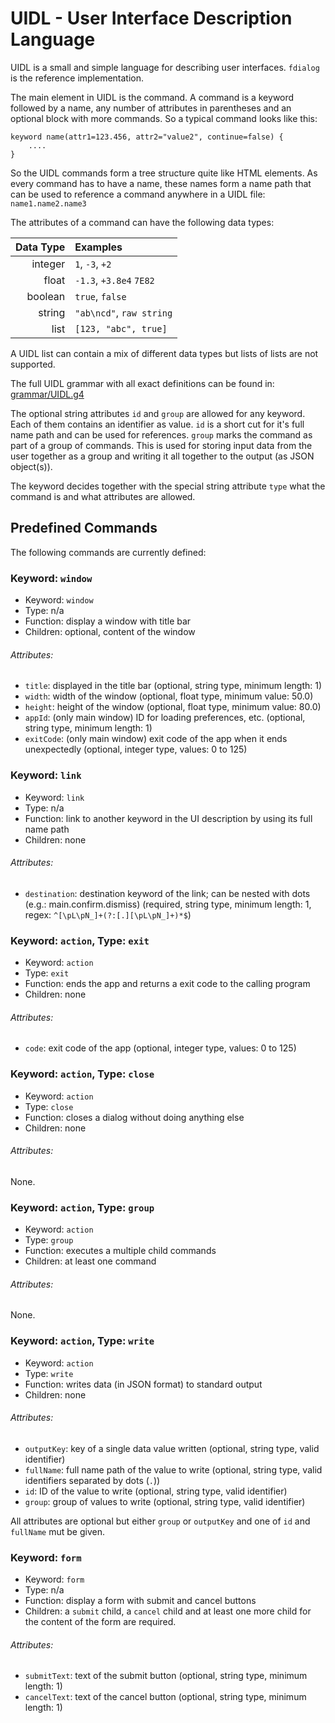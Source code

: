# UIDL - User Interface Description Language

UIDL is a small and simple language for describing user interfaces.
`fdialog` is the reference implementation.

The main element in UIDL is the command.
A command is a keyword followed by a name, any number of attributes in parentheses and
an optional block with more commands.
So a typical command looks like this:

```uidl
keyword name(attr1=123.456, attr2="value2", continue=false) {
    ....
}
```

So the UIDL commands form a tree structure quite like HTML elements.
As every command has to have a name, these names form a name path that can be
used to reference a command anywhere in a UIDL file: `name1.name2.name3`

The attributes of a command can have the following data types:

| Data Type | Examples                   |
|----------:|:---------------------------|
|   integer | `1`, `-3`, `+2`            |
|     float | `-1.3`, `+3.8e4` `7E82`    |
|   boolean | `true`, `false`            |
|    string | `"ab\ncd"`, ` raw string ` |
|      list | `[123, "abc", true]`       |

A UIDL list can contain a mix of different data types but lists of lists are not supported.

The full UIDL grammar with all exact definitions can be found in:
[grammar/UIDL.g4](https://./grammar/UIDL.g4)

The optional string attributes `id` and `group` are allowed for any keyword.
Each of them contains an identifier as value.
`id` is a short cut for it's full name path and can be used for references.
`group` marks the command as part of a group of commands.
This is used for storing input data from the user together as a group and writing it
all together to the output (as JSON object(s)).

The keyword decides together with the special string attribute `type` what the command is
and what attributes are allowed.

## Predefined Commands

The following commands are currently defined:

### Keyword: `window`
* Keyword: `window`
* Type: n/a
* Function: display a window with title bar
* Children: optional, content of the window
###### Attributes:
* `title`: displayed in the title bar
  (optional, string type, minimum length: 1)
* `width`: width of the window
  (optional, float type, minimum value: 50.0)
* `height`: height of the window
  (optional, float type, minimum value: 80.0)
* `appId`: (only main window) ID for loading preferences, etc.
  (optional, string type, minimum length: 1)
* `exitCode`: (only main window) exit code of the app when it ends unexpectedly
  (optional, integer type, values: 0 to 125)

### Keyword: `link`
* Keyword: `link`
* Type: n/a
* Function: link to another keyword in the UI description by using its full name path
* Children: none
###### Attributes:
* `destination`: destination keyword of the link; can be nested with dots (e.g.: main.confirm.dismiss)
  (required, string type, minimum length: 1, regex: `^[\pL\pN_]+(?:[.][\pL\pN_]+)*$`)

### Keyword: `action`, Type: `exit`
* Keyword: `action`
* Type: `exit`
* Function: ends the app and returns a exit code to the calling program
* Children: none
###### Attributes:
* `code`: exit code of the app
  (optional, integer type, values: 0 to 125)

### Keyword: `action`, Type: `close`
* Keyword: `action`
* Type: `close`
* Function: closes a dialog without doing anything else
* Children: none
###### Attributes:
None.

### Keyword: `action`, Type: `group`
* Keyword: `action`
* Type: `group`
* Function: executes a multiple child commands
* Children: at least one command
###### Attributes:
None.

### Keyword: `action`, Type: `write`
* Keyword: `action`
* Type: `write`
* Function: writes data (in JSON format) to standard output
* Children: none
###### Attributes:
* `outputKey`: key of a single data value written
  (optional, string type, valid identifier)
* `fullName`: full name path of the value to write
  (optional, string type, valid identifiers separated by dots (`.`))
* `id`: ID of the value to write
  (optional, string type, valid identifier)
* `group`: group of values to write
  (optional, string type, valid identifier)

All attributes are optional but either `group` or `outputKey` and one of
`id` and `fullName` mut be given.

### Keyword: `form`
* Keyword: `form`
* Type: n/a
* Function: display a form with submit and cancel buttons
* Children: a `submit` child, a `cancel` child and at least one more child for the
  content of the form are required.
###### Attributes:
* `submitText`: text of the submit button
  (optional, string type, minimum length: 1)
* `cancelText`: text of the cancel button
  (optional, string type, minimum length: 1)
